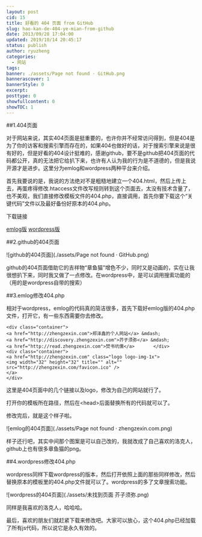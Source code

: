 ```yaml
---
layout: post
cid: 15
title: 好看的 404 页面 from GitHub
slug: hao-kan-de-404-ye-mian-from-github
date: 2013/09/28 17:04:00
updated: 2019/10/14 20:45:17
status: publish
author: ryuzheng
categories: 
  - 网站
tags: 
banner: ./assets/Page not found · GitHub.png
bannerascover: 1
bannerStyle: 0
excerpt: 
posttype: 0
showfullcontent: 0
showTOC: 1
---
```



##1.404页面

对于网站来说，其实404页面是挺重要的，也许你并不经常访问得到，但是404是为了你的访客和搜索引擎而存在的，如果404也做好的话，对于搜索引擎来说是很有好的，但是好看的404设计挺难的，感谢github，要不是github把404页面的代码都公开，真的无法把它给扒下来，也许有人认为我的行为是不道德的，但是我说开源才是进步。这里分为emlog和wordpress两种平台来介绍。

首先我要说的是，我说的方法绝对不是粗糙地建立一个404.html，然后上传上去，再蛋疼得修改.htaccess文件改写规则转到这个页面去，太没有技术含量了，也不美观，我们直接修改模板文件的404.php，直接调用，首先你要下载这个&ldquo;关键代码&rdquo;文件以及最好备份好原本的404.php。

下载链接

[emlog版](./assets/emlog-404.php) 
[wordpress版](./assets/wordpress-404.php)

##2.github的404页面

![github的404页面](./assets/Page not found · GitHub.png)

github的404页面借助它的吉祥物&ldquo;章鱼猫&rdquo;增色不少，同时又是动画的，实在让我很想扒下来，同时我又做了一点修改。在wordpress中，是可以调用搜索功能的（用的是wordpress自带的搜索）

##3.emlog修改404.php

相对于wordpress，emlog的代码真的简洁很多，首先下载好emlog版的404.php文件，打开它，有一些东西需要你去修改。

    <div class="container">         
    <a href="http://zhengzexin.com">郑泽鑫的个人网站</a> &mdash;         
    <a href="http://discovery.zhengzexin.com">芥子须弥</a> &mdash;         
    <a href="http://read.zhengzexin.com">焚书坑儒</a>       </div>       
    <div class="container">       
    <a href="http://zhengzexin.com" class="logo logo-img-1x">         
    <img width="32" height="32" title="" alt="" src="http://zhengzexin.com/favicon.ico" />       
    </a>       
    </div> 

这里是404页面中的几个链接以及logo，修改为自己的网站就行了。

打开你的模板所在路径，然后在&lt;head&gt;后面替换所有的代码就可以了。

修改完后，就是这个样子啦。

![emlog的404页面](./assets/Page not found · zhengzexin.com.png)

样子还行吧，其实中间那个图案是可以自己改的，我就改成了自己喜欢的洛克人，github上也有很多章鱼猫的png。

##4.wordpress修改404.php

wordpress同样下载wordpress的版本，然后打开依照上面的那些同样修改，然后替换原本的模板里的404.php文件就可以了。wordpress的多了文章搜索功能。

![wordpress的404页面](./assets/未找到页面   芥子须弥.png)

同样是我喜欢的洛克人，哈哈哈。

最后，喜欢的朋友们就赶紧下载来修改吧。大家可以放心，这个404.php已经加载了所有js代码，所以说它是永久有效的。